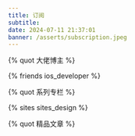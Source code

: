 ```yaml
---
title: 订阅
subtitle: 
date: 2024-07-11 21:37:01
banner: /asserts/subscription.jpeg
---
```


{% quot 大佬博主 %}

{% friends ios_developer %}

{% quot 系列专栏 %}

{% sites sites_design %}

{% quot 精品文章 %}